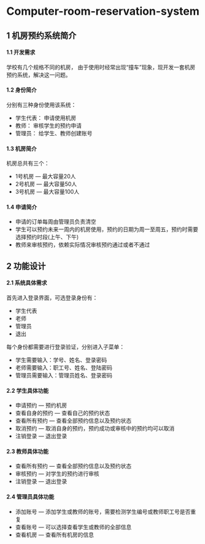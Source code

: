 # Computer-room-reservation-system

## 1 机房预约系统简介

#### 1.1 开发需求
学校有几个规格不同的机房， 由于使用时经常出现“撞车”现象，现开发一套机房预约系统，解决这一问题。

#### 1.2 身份简介
分别有三种身份使用该系统：
- 学生代表： 申请使用机房
- 教师： 审核学生的预约申请
- 管理员： 给学生、教师创建账号

#### 1.3 机房简介
机房总共有三个：
- 1号机房 — 最大容量20人
- 2号机房 — 最大容量50人
- 3号机房 — 最大容量100人

#### 1.4 申请简介
- 申请的订单每周由管理员负责清空
- 学生可以预约未来一周内的机房使用，预约的日期为周一至周五，预约时需要选择预约时段(上午、下午)
- 教师来审核预约，依赖实际情况审核预约通过或者不通过

## 2 功能设计

#### 2.1 系统具体需求
首先进入登录界面，可选登录身份有：
- 学生代表
- 老师
- 管理员
- 退出

每个身份都需要进行登录验证，分别进入子菜单：
- 学生需要输入：学号、姓名、登录密码
- 老师需要输入：职工号、姓名、登陆密码
- 管理员需要输入：管理员姓名、登录密码

#### 2.2 学生具体功能
- 申请预约 — 预约机房
- 查看自身的预约 — 查看自己的预约状态
- 查看所有预约 — 查看全部预约信息以及预约状态
- 取消预约 — 取消自身的预约，预约成功或审核中的预约均可以取消
- 注销登录 — 退出登录

#### 2.3 教师具体功能
- 查看所有预约 — 查看全部预约信息以及预约状态
- 审核预约 — 对学生的预约进行审核
- 注销登录 — 退出登录

#### 2.4 管理员具体功能
- 添加账号 — 添加学生或教师的账号，需要检测学生编号或教师职工号是否重复
- 查看账号 — 可以选择查看学生或教师的全部信息
- 查看机房 — 查看所有机房的信息
